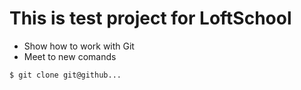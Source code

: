 # This is test project for LoftSchool 

+ Show how to work with Git 
+ Meet to new comands 

```bash 
$ git clone git@github...

```

